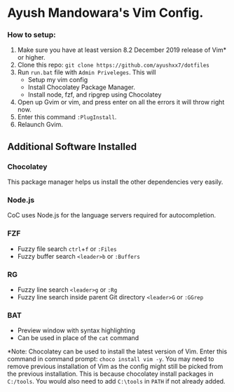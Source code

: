 # Ayush Mandowara's Vim Config.

### How to setup:

1. Make sure you have at least version 8.2 December 2019 release of Vim\* or higher.
2. Clone this repo: `git clone https://github.com/ayushxx7/dotfiles`
3. Run `run.bat` file with `Admin Priveleges`. This will
   - Setup my vim config
   - Install Chocolatey Package Manager.
   - Install node, fzf, and ripgrep using Chocolatey
4. Open up Gvim or vim, and press enter on all the errors it will throw right now.
5. Enter this command `:PlugInstall`.
6. Relaunch Gvim.

## Additional Software Installed

### Chocolatey

This package manager helps us install the other dependencies very easily.

### Node.js

CoC uses Node.js for the language servers required for autocompletion.

### FZF

- Fuzzy file search `ctrl`+`f` or `:Files`
- Fuzzy buffer search `<leader>b` or `:Buffers`

### RG

- Fuzzy line search `<leader>g` or `:Rg`
- Fuzzy line search inside parent Git directory `<leader>G` or `:GGrep`

### BAT

- Preview window with syntax highlighting
- Can be used in place of the `cat` command

\*Note: Chocolatey can be used to install the latest version of Vim.
Enter this command in command prompt: `choco install vim -y`.
You may need to remove previous installation of Vim as the config might still be picked from the previous installation.
This is because chocolatey install packages in `C:/tools`. You would also need to add `C:\tools` in `PATH` if not already added.
